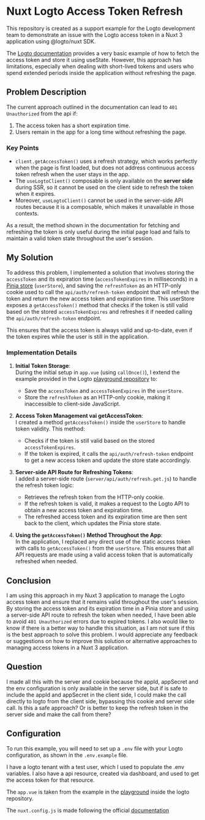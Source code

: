 # Nuxt Logto Access Token Refresh

This repository is created as a support example for the Logto development team to demonstrate an issue with the Logto access token in a Nuxt 3 application using @logto/nuxt SDK.

The [Logto documentation](https://docs.logto.io/quick-starts/nuxt/#fetch-access-token-for-the-api-resource) provides a very basic example of how to fetch the access token and store it using useState. However, this approach has limitations, especially when dealing with short-lived tokens and users who spend extended periods inside the application without refreshing the page.

## Problem Description

The current approach outlined in the documentation can lead to `401 Unauthorized` from the api if:

1. The access token has a short expiration time.
2. Users remain in the app for a long time without refreshing the page.

### Key Points

- `client.getAccessToken()` uses a refresh strategy, which works perfectly when the page is first loaded, but does not address continuous access token refresh when the user stays in the app.
- The `useLogtoClient()` composable is only available on the **server side** during SSR, so it cannot be used on the client side to refresh the token when it expires.
- Moreover, `useLogtoClient()` cannot be used in the server-side API routes because it is a composable, which makes it unavailable in those contexts.

As a result, the method shown in the documentation for fetching and refreshing the token is only useful during the initial page load and fails to maintain a valid token state throughout the user's session.

## My Solution

To address this problem, I implemented a solution that involves storing the `accessToken` and its expiration time (`accessTokenExpires` in milliseconds) in a [Pinia store](https://pinia.vuejs.org/ssr/nuxt.html) (`userStore`), and saving the `refreshToken` as an HTTP-only cookie used to call the `api/auth/refresh-token` endpoint that will refresh the token and return the new access token and expiration time.
This userStore exposes a `getAccessToken()` method that checks if the token is still valid based on the stored `accessTokenExpires` and refreshes it if needed calling the `api/auth/refresh-token` endpoint.

This ensures that the access token is always valid and up-to-date, even if the token expires while the user is still in the application.

### Implementation Details

1. **Initial Token Storage**:  
   During the initial setup in `app.vue` (using `callOnce()`), I extend the example provided in the Logto [playground repository](https://github.com/logto-io/js/blob/81e7884c2a10f4db8dc0ba020d44ade9f6eb5c52/packages/nuxt/playground/app.vue) to:

   - Save the `accessToken` and `accessTokenExpires` in the `userStore`.
   - Store the `refreshToken` as an HTTP-only cookie, making it inaccessible to client-side JavaScript.

2. **Access Token Management vai getAccessToken**:  
   I created a method `getAccessToken()` inside the `userStore` to handle token validity. This method:

   - Checks if the token is still valid based on the stored `accessTokenExpires`.
   - If the token is expired, it calls the `api/auth/refresh-token` endpoint to get a new access token and update the store state accordingly.

3. **Server-side API Route for Refreshing Tokens**:  
   I added a server-side route (`server/api/auth/refresh.get.js`) to handle the refresh token logic:

   - Retrieves the refresh token from the HTTP-only cookie.
   - If the refresh token is valid, it makes a request to the Logto API to obtain a new access token and expiration time.
   - The refreshed access token and its expiration time are then sent back to the client, which updates the Pinia store state.

4. **Using the `getAccessToken()` Method Throughout the App**:  
   In the application, I replaced any direct use of the static access token with calls to `getAccessToken()` from the `userStore`. This ensures that all API requests are made using a valid access token that is automatically refreshed when needed.

## Conclusion

I am using this approach in my Nuxt 3 application to manage the Logto access token and ensure that it remains valid throughout the user's session. By storing the access token and its expiration time in a Pinia store and using a server-side API route to refresh the token when needed, I have been able to avoid `401 Unauthorized` errors due to expired tokens.
I also would like to know if there is a better way to handle this situation, as I am not sure if this is the best approach to solve this problem. I would appreciate any feedback or suggestions on how to improve this solution or alternative approaches to managing access tokens in a Nuxt 3 application.

## Question

I made all this with the server and cookie because the appId, appSecret and the env configuration is only available in the server side, but if is safe to include the appId and appSecret in the client side, I could make the call directly to logto from the client side, bypassing this cookie and server side call. Is this a safe approach? Or is better to keep the refresh token in the server side and make the call from there?

## Configuration

To run this example, you will need to set up a `.env` file with your Logto configuration, as shown in the `.env.example` file.

I have a logto tenant with a test user, which I used to populate the .env variables. I also have a api resource, created via dashboard, and used to get the access token for that resource.

The `app.vue` is taken from the example in the [playground](https://github.com/logto-io/js/blob/81e7884c2a10f4db8dc0ba020d44ade9f6eb5c52/packages/nuxt/playground/app.vue) inside the logto repository.

The `nuxt.config.js` is made following the official [documentation](https://docs.logto.io/quick-starts/nuxt/)
